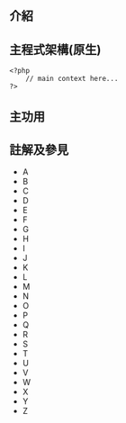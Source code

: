 
## 介紹



## 主程式架構(原生)

```
<?php
    // main context here...
?>
```


## 主功用



## 註解及參見
- A
- B
- C
- D
- E
- F
- G
- H
- I
- J
- K
- L
- M
- N
- O
- P
- Q
- R
- S
- T
- U
- V
- W
- X
- Y
- Z